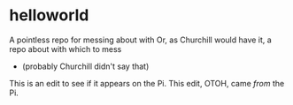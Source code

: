 # helloworld
A pointless repo for messing about with
Or, as Churchill would have it, a repo about with which to mess
  * (probably Churchill didn't say that)

This is an edit to see if it appears on the Pi.
This edit, OTOH, came *from* the Pi.
